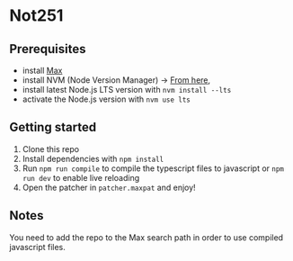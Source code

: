 # Not251

## Prerequisites

-   install [Max](https://cycling74.com/downloads)
-   install NVM (Node Version Manager) -> [From here](https://github.com/coreybutler/nvm-windows/releases),
-   install latest Node.js LTS version with `nvm install --lts`
-   activate the Node.js version with `nvm use lts`

## Getting started

1. Clone this repo
2. Install dependencies with `npm install`
3. Run `npm run compile` to compile the typescript files to javascript or `npm run dev` to enable live reloading
4. Open the patcher in `patcher.maxpat` and enjoy!

## Notes

You need to add the repo to the Max search path in order to use compiled javascript files.
